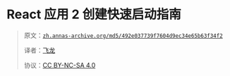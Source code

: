 # React 应用 2 创建快速启动指南

> 原文：[`zh.annas-archive.org/md5/492e037739f7604d9ec34e65b63f34f2`](https://zh.annas-archive.org/md5/492e037739f7604d9ec34e65b63f34f2)
> 
> 译者：[飞龙](https://github.com/wizardforcel)
> 
> 协议：[CC BY-NC-SA 4.0](http://creativecommons.org/licenses/by-nc-sa/4.0/)